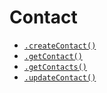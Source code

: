 # Contact

* [`.createContact()`](/actions/contact/create-contact.md)
* [`.getContact()`](/actions/contact/get-contact.md)
* [`.getContacts()`](/actions/contact/get-contacts.md)
* [`.updateContact()`](/actions/contact/update-contact.md)

